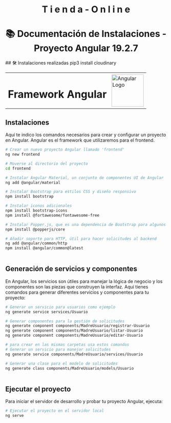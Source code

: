 <h1 align="center">T i e n d a - O n l i n e</h1>
<h1 align="center"> 📚 Documentación de Instalaciones - Proyecto Angular 19.2.7 </h1>
## 🛠 Instalaciones realizadas
pip3 install cloudinary
<table>
  <tr>
    <td><h1>Framework Angular</h1></td>
    <td> <img src="https://upload.wikimedia.org/wikipedia/commons/c/cf/Angular_full_color_logo.svg" alt="Angular Logo" width="100"/></td>
  </tr>
</table>

## Instalaciones
Aquí te indico los comandos necesarios para crear y configurar un proyecto en Angular. Angular es el framework que utilizaremos para el frontend.


```bash
# Crear un nuevo proyecto Angular llamado 'frontend'
ng new frontend

# Moverse al directorio del proyecto
cd frontend

# Instalar Angular Material, un conjunto de componentes UI de Angular
ng add @angular/material

# Instalar Bootstrap para estilos CSS y diseño responsivo
npm install bootstrap

# Instalar iconos adicionales
npm install bootstrap-icons
npm install @fortawesome/fontawesome-free

# Instalar Popper.js, que es una dependencia de Bootstrap para algunos componentes
npm install @popperjs/core

# Añadir soporte para HTTP, útil para hacer solicitudes al backend
ng add @angular/common/http
npm install @angular/common@latest
                                                                          
```
## Generación de servicios y componentes
En Angular, los servicios son útiles para manejar la lógica de negocio y los componentes son las piezas que construyen la interfaz. Aquí tienes comandos para generar diferentes servicios y componentes para tu proyecto:
```bash
# Generar un servicio para usuarios como ejemplo
ng generate service services/Usuario

# Generar componentes para la gestión de solicitudes
ng generate component components/MadreUsuario/registrar-Usuario
ng generate component components/MadreUsuario/listar-Usuario
ng generate component components/MadreUsuario/editar-Usuario

# para crear en las mismas carpetas usa estos comandos
# Generar un servicio para manejar solicitudes
ng generate service components/MadreUsuario/services/Usuario

# Generar una clase para el modelo de solicitudes
ng generate class components/MadreUsuario/models/Usuario
                                                                           
```

## Ejecutar el proyecto
Para iniciar el servidor de desarrollo y probar tu proyecto Angular, ejecuta:

```bash
# Ejecutar el proyecto en el servidor local
ng serve
```
